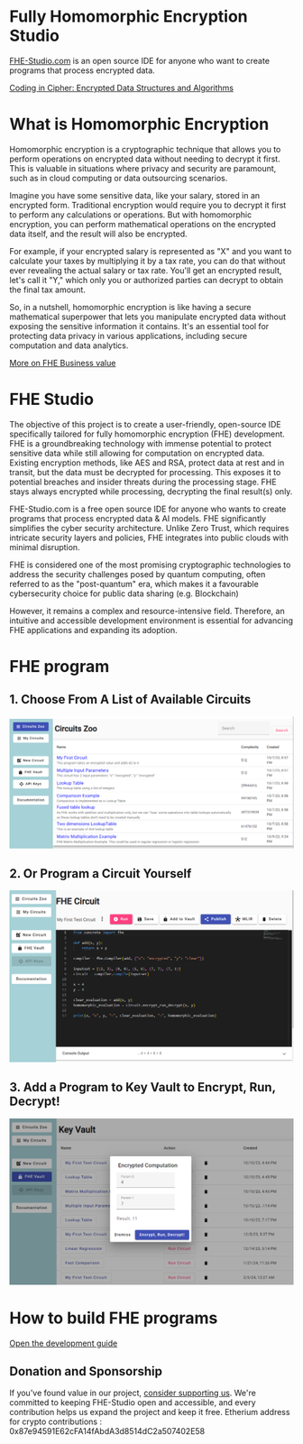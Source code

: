 # Fully Homomorphic Encryption Studio

[FHE-Studio.com](https://fhe-studio.com) is an open source IDE for anyone who want to create programs that process encrypted data.

[Coding in Cipher: Encrypted Data Structures and Algorithms](https://towardsdatascience.com/coding-in-cipher-encrypted-data-structures-and-algorithms-dd99e584a655/)

# What is Homomorphic Encryption

Homomorphic encryption is a cryptographic technique that allows you to perform operations on encrypted data without needing to decrypt it first. This is valuable in situations where privacy and security are paramount, such as in cloud computing or data outsourcing scenarios.

Imagine you have some sensitive data, like your salary, stored in an encrypted form. Traditional encryption would require you to decrypt it first to perform any calculations or operations. But with homomorphic encryption, you can perform mathematical operations on the encrypted data itself, and the result will also be encrypted.

For example, if your encrypted salary is represented as "X" and you want to calculate your taxes by multiplying it by a tax rate, you can do that without ever revealing the actual salary or tax rate. You'll get an encrypted result, let's call it "Y," which only you or authorized parties can decrypt to obtain the final tax amount.

So, in a nutshell, homomorphic encryption is like having a secure mathematical superpower that lets you manipulate encrypted data without exposing the sensitive information it contains. It's an essential tool for protecting data privacy in various applications, including secure computation and data analytics.

[More on FHE Business value](why-fhe.md)

# FHE Studio
The objective of this project is to create a user-friendly, open-source IDE specifically tailored for fully homomorphic encryption (FHE) development. FHE is a groundbreaking technology with immense potential to protect sensitive data while still allowing for computation on encrypted data. Existing encryption methods, like AES and RSA, protect data at rest and in transit, but the data must be decrypted for processing. This exposes it to potential breaches and insider threats during the processing stage. FHE stays always encrypted while processing, decrypting the final result(s) only.

FHE-Studio.com is a free open source IDE for anyone who wants to create programs that process encrypted data & AI models. FHE significantly simplifies the cyber security architecture. Unlike Zero Trust, which requires intricate security layers and policies, FHE integrates into public clouds with minimal disruption.

FHE is considered one of the most promising cryptographic technologies to address the security challenges posed by quantum computing, often referred to as the "post-quantum" era, which makes it a favourable cybersecurity choice for public data sharing (e.g. Blockchain)

However, it remains a complex and resource-intensive field. Therefore, an intuitive and accessible development environment is essential for advancing FHE applications and expanding its adoption.


# FHE program

## 1. Choose From A List of Available Circuits
![Alt text](misc/fhe-studio-1.png "List of Circuits")
## 2. Or Program a Circuit Yourself
![Alt text](misc/fhe-studio-2.png "Program a Circuit")
## 3. Add a Program to Key Vault to Encrypt, Run, Decrypt!
![Alt text](misc/fhe-studio-3.png "Evaluation Vault")

# How to build FHE programs

[Open the development guide](how-to-build-fhe-circuits.md)

## Donation and Sponsorship
If you've found value in our project, [consider supporting us](https://github.com/sponsors/artifirm). We're committed to keeping FHE-Studio open and accessible, and every contribution helps us expand the project and keep it free. 
Etherium address for crypto contributions : 0x87e94591E62cFA14fAbdA3d8514dC2a507402E58 


